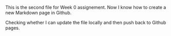 This is the second file for Week 0 assignement. Now I know how to create a new Markdown page in Github.

Checking whether I can update the file locally and then push back to Github pages.

